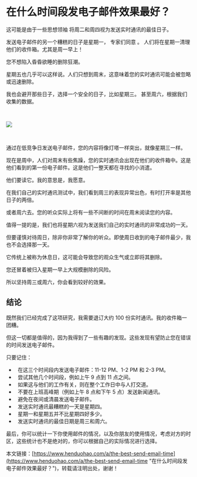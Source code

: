 # 在什么时间段发电子邮件效果最好？
这可能是由于一些思想领袖 将周二和周四视为发送实时通讯的最佳日子。

发送电子邮件的另一个糟糕的日子是星期一， 专家们同意 。 人们将在星期一清理他们的收件箱。尤其是周一早上！

您不想陷入昏昏欲睡的删除狂潮。

星期五也几乎可以这样说。人们只想到周末，这意味着您的实时通讯可能会被忽略或迅速删除。

我也会避开那些日子，选择一个安全的日子，比如星期三。 甚至周六，根据我们收集的数据。

 

![](https://p3-juejin.byteimg.com/tos-cn-i-k3u1fbpfcp/170102ef66e6488d8a253eff0c6ddebd~tplv-k3u1fbpfcp-zoom-1.image)

 

通过在低竞争日发送电子邮件，您的内容将像灯塔一样突出，就像星期三一样。

现在是周中，人们对周末有些焦躁，您的实时通讯会出现在他们的收件箱中。这是他们看到的第一份电子邮件。这是他们一整天都在寻找的小消遣。

他们要读它。我的意思是，我愿意。

在我们自己的实时通讯测试中，我们看到周三的表现异常出色，有时打开率是其他日子的两倍。   

或者周六去。您的听众实际上将有一些不间断的时间在周末阅读您的内容。

值得一提的是，我们也将星期六视为发送我们自己的实时通讯的非常成功的一天。

但要谨慎对待周日，除非你非常了解你的听众。即使周日收到的电子邮件最少，我也不会选择那一天。

它传统上被称为休息日，这可能会导致您的观众生气或立即将其删除。

您还冒着被归入星期一早上大规模删除的风险。

所以坚持周三或周六，你会看到较好的效果。

## 结论

既然我们已经完成了这项研究，我需要退订大约 100 份实时通讯。我的收件箱一团糟。

但这一切都是值得的，因为我得到了一些有趣的发现。这些发现有望防止您在错误的时间发送电子邮件。

只要记住：

-   在这三个时间段内发送电子邮件：11-12 PM、1-2 PM 和 2-3 PM。
-   尝试其他几个时间段，例如上午 9 点到 11 点之间。
-   如果这与他们的工作有关，则在整个工作日中与人打交道。
-   不要在上班高峰期（例如上午 8 点和下午 5 点）发送新闻通讯。
-   避免在夜间或清晨发送电子邮件。
-   发送实时通讯最糟糕的一天是星期四。
-   星期一和星期五并不比星期四好多少。
-   发送实时通讯的最佳日期是周三和周六。

最后，你可以统计一下你使用邮件的情况，以及你朋友的使用情况，考虑对方的时区，这些统计也不是绝对的，你可以根据自己的实际情况进行选择。

本文链接：[https://www.henduohao.com/a/the-best-send-email-time](https://www.henduohao.com/a/the-best-send-email-time "在什么时间段发电子邮件效果最好？")，转载请注明出处，谢谢！